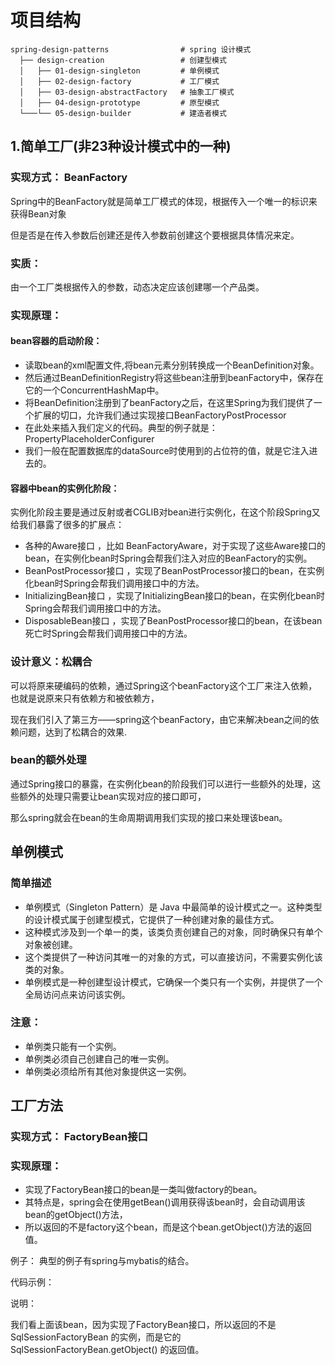 # 项目结构

```
spring-design-patterns                # spring 设计模式
  ├── design-creation                 # 创建型模式
  │   ├── 01-design-singleton         # 单例模式
  │   ├── 02-design-factory           # 工厂模式
  │   ├── 03-design-abstractFactory   # 抽象工厂模式
  │   ├── 04-design-prototype         # 原型模式
  └───└── 05-design-builder           # 建造者模式
``` 

## 1.简单工厂(非23种设计模式中的一种)

### 实现方式： BeanFactory

Spring中的BeanFactory就是简单工厂模式的体现，根据传入一个唯一的标识来获得Bean对象

但是否是在传入参数后创建还是传入参数前创建这个要根据具体情况来定。

### 实质：

由一个工厂类根据传入的参数，动态决定应该创建哪一个产品类。

### 实现原理：

#### bean容器的启动阶段：

- 读取bean的xml配置文件,将bean元素分别转换成一个BeanDefinition对象。
- 然后通过BeanDefinitionRegistry将这些bean注册到beanFactory中，保存在它的一个ConcurrentHashMap中。
- 将BeanDefinition注册到了beanFactory之后，在这里Spring为我们提供了一个扩展的切口，允许我们通过实现接口BeanFactoryPostProcessor
- 在此处来插入我们定义的代码。典型的例子就是：PropertyPlaceholderConfigurer
- 我们一般在配置数据库的dataSource时使用到的占位符的值，就是它注入进去的。

#### 容器中bean的实例化阶段：

实例化阶段主要是通过反射或者CGLIB对bean进行实例化，在这个阶段Spring又给我们暴露了很多的扩展点：

- 各种的Aware接口 ，比如 BeanFactoryAware，对于实现了这些Aware接口的bean，在实例化bean时Spring会帮我们注入对应的BeanFactory的实例。
- BeanPostProcessor接口 ，实现了BeanPostProcessor接口的bean，在实例化bean时Spring会帮我们调用接口中的方法。
- InitializingBean接口 ，实现了InitializingBean接口的bean，在实例化bean时Spring会帮我们调用接口中的方法。
- DisposableBean接口 ，实现了BeanPostProcessor接口的bean，在该bean死亡时Spring会帮我们调用接口中的方法。

### 设计意义：松耦合

可以将原来硬编码的依赖，通过Spring这个beanFactory这个工厂来注入依赖，也就是说原来只有依赖方和被依赖方，

现在我们引入了第三方——spring这个beanFactory，由它来解决bean之间的依赖问题，达到了松耦合的效果.

### bean的额外处理

通过Spring接口的暴露，在实例化bean的阶段我们可以进行一些额外的处理，这些额外的处理只需要让bean实现对应的接口即可，

那么spring就会在bean的生命周期调用我们实现的接口来处理该bean。

## 单例模式

### 简单描述
- 单例模式（Singleton Pattern）是 Java 中最简单的设计模式之一。这种类型的设计模式属于创建型模式，它提供了一种创建对象的最佳方式。
- 这种模式涉及到一个单一的类，该类负责创建自己的对象，同时确保只有单个对象被创建。
- 这个类提供了一种访问其唯一的对象的方式，可以直接访问，不需要实例化该类的对象。
- 单例模式是一种创建型设计模式，它确保一个类只有一个实例，并提供了一个全局访问点来访问该实例。

### 注意：
- 单例类只能有一个实例。
- 单例类必须自己创建自己的唯一实例。
- 单例类必须给所有其他对象提供这一实例。

## 工厂方法 

### 实现方式： FactoryBean接口

### 实现原理： 

- 实现了FactoryBean接口的bean是一类叫做factory的bean。
- 其特点是，spring会在使用getBean()调用获得该bean时，会自动调用该bean的getObject()方法，
- 所以返回的不是factory这个bean，而是这个bean.getObject()方法的返回值。

例子： 典型的例子有spring与mybatis的结合。

代码示例：

说明：

我们看上面该bean，因为实现了FactoryBean接口，所以返回的不是 SqlSessionFactoryBean 的实例，而是它的 SqlSessionFactoryBean.getObject() 的返回值。